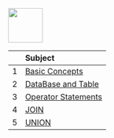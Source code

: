<img src="https://img.shields.io/badge/-SQL%20-brightgreen" height=70px>

|     |  Subject           |
|:---:|:------------------------------| 
|  1  |[Basic Concepts](https://github.com/sshalem/SQL/tree/main/1_Basic_Concepts)   | 
|  2  |[DataBase and Table](https://github.com/sshalem/SQL/tree/main/2_DataBase_and_TABLE)   | 
|  3  |[Operator Statements](https://github.com/sshalem/SQL/tree/main/3_Operator_Statements)   | 
|  4  |[JOIN](https://github.com/sshalem/SQL/tree/main/4_JOIN)   | 
|  5  |[UNION](https://github.com/sshalem/SQL/tree/main/5_UNION)   | 

